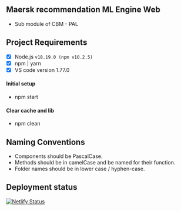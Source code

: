 ##  Maersk recommendation ML Engine Web

- Sub module of CBM - PAL

## Project Requirements

- [x] Node.js `v18.19.0 (npm v10.2.5)`
- [x] npm | yarn
- [x] VS code version 1.77.0

#### Initial setup
- npm start

#### Clear cache and lib 
- npm clean


## Naming Conventions

- Components should be PascalCase.
- Methods should be in camelCase and be named for their function.
- Folder names should be in lower case / hyphen-case.

## Deployment status
[![Netlify Status](https://api.netlify.com/api/v1/badges/b2d3cb40-7eea-4823-854e-7548f3576e5e/deploy-status)](https://app.netlify.com/sites/maersk-recommendation/deploys)